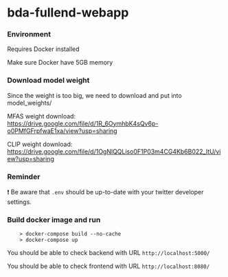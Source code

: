 # bda-fullend-webapp
### Environment
Requires Docker installed

Make sure Docker have 5GB memory

### Download model weight
Since the weight is too big, we need to download and put into model_weights/

MFAS weight download: https://drive.google.com/file/d/1R_6OymhbK4sQv6p-o0PMfGFrpfwaE1xa/view?usp=sharing

CLIP weight download: https://drive.google.com/file/d/1OgNlQQLiso0F1P03m4CG4Kb6B022_ItU/view?usp=sharing

### **Reminder**
:exclamation: Be aware that `.env` should be up-to-date with your twitter developer settings.

### Build docker image and run
```
    > docker-compose build --no-cache
    > docker-compose up
```
You should be able to check backend with URL `http://localhost:5000/`

You should be able to check frontend with URL `http://localhost:8080/`

